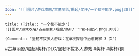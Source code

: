 ```yaml
---
Icon: "![[图片/游戏攻略/古墓丽影/崛起/奖杯/一个都不能少.png|30]]"
---
```

```ad-common-bronze-trophy
title: (Title:: "一个都不能少")
![[图片/游戏攻略/古墓丽影/崛起/奖杯/一个都不能少.png|100]]

(Comment:: "坚韧不拔多人游戏：在单次探险中治愈玩家 3 次")
```

#古墓丽影/崛起/奖杯/DLC/坚韧不拔多人游戏 #奖杯 #奖杯/铜
